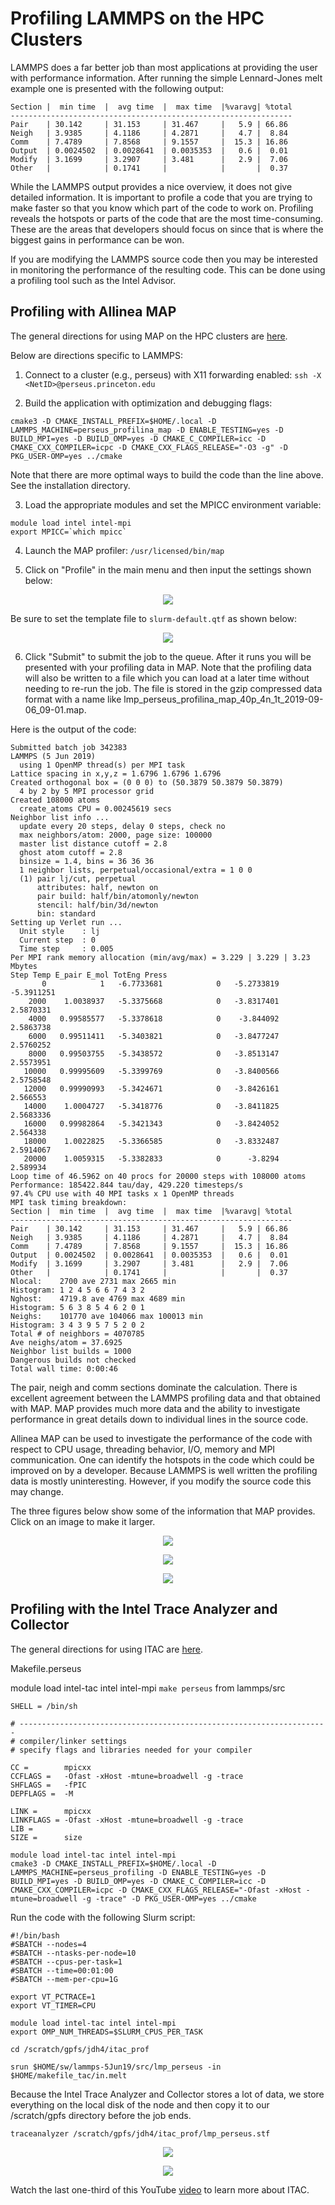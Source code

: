 # Profiling LAMMPS on the HPC Clusters

LAMMPS does a far better job than most applications at providing the user with performance information.
After running the simple Lennard-Jones melt example one is presented with the following
output:

```
Section |  min time  |  avg time  |  max time  |%varavg| %total
---------------------------------------------------------------
Pair    | 30.142     | 31.153     | 31.467     |   5.9 | 66.86
Neigh   | 3.9385     | 4.1186     | 4.2871     |   4.7 |  8.84
Comm    | 7.4789     | 7.8568     | 9.1557     |  15.3 | 16.86
Output  | 0.0024502  | 0.0028641  | 0.0035353  |   0.6 |  0.01
Modify  | 3.1699     | 3.2907     | 3.481      |   2.9 |  7.06
Other   |            | 0.1741     |            |       |  0.37
```

While the LAMMPS output provides a nice overview, it does not give detailed information.
It is important to profile a code that you are trying to make faster so that you know
which part of the code to work on.
Profiling reveals the hotspots or parts of the code that are the most time-consuming.
These are the areas that developers should focus on since that is where the biggest
gains in performance can be won.

If you are modifying the LAMMPS source code then you may be interested in monitoring the
performance of the resulting code. This can be done using a profiling tool such as the
Intel Advisor.

## Profiling with Allinea MAP

The general directions for using MAP on the HPC clusters are [here](https://researchcomputing.princeton.edu/faq/profiling-with-allinea-ma).

Below are directions specific to LAMMPS:

1. Connect to a cluster (e.g., perseus) with X11 forwarding enabled: `ssh -X <NetID>@perseus.princeton.edu`

2. Build the application with optimization and debugging flags:

```
cmake3 -D CMAKE_INSTALL_PREFIX=$HOME/.local -D LAMMPS_MACHINE=perseus_profilina_map -D ENABLE_TESTING=yes -D BUILD_MPI=yes -D BUILD_OMP=yes -D CMAKE_C_COMPILER=icc -D CMAKE_CXX_COMPILER=icpc -D CMAKE_CXX_FLAGS_RELEASE="-O3 -g" -D PKG_USER-OMP=yes ../cmake
```

Note that there are more optimal ways to build the code than the line above. See the installation directory.

3. Load the appropriate modules and set the MPICC environment variable:

```
module load intel intel-mpi
export MPICC=`which mpicc`
```

4. Launch the MAP profiler: `/usr/licensed/bin/map`

5. Click on "Profile" in the main menu and then input the settings shown below:

<p align="center">
<img src="run_settings.png">
</p>

Be sure to set the template file to `slurm-default.qtf` as shown below:

<p align="center">
<img src="submission_template_file.png">
</p>

6. Click "Submit" to submit the job to the queue. After it runs you will be presented with your profiling data in MAP. Note that the profiling data will also be written to a file which you can load at a later time without needing to re-run the job. The file is stored in the gzip compressed data format with a name like lmp_perseus_profilina_map_40p_4n_1t_2019-09-06_09-01.map.

Here is the output of the code:

```
Submitted batch job 342383
LAMMPS (5 Jun 2019)
  using 1 OpenMP thread(s) per MPI task
Lattice spacing in x,y,z = 1.6796 1.6796 1.6796
Created orthogonal box = (0 0 0) to (50.3879 50.3879 50.3879)
  4 by 2 by 5 MPI processor grid
Created 108000 atoms
  create_atoms CPU = 0.00245619 secs
Neighbor list info ...
  update every 20 steps, delay 0 steps, check no
  max neighbors/atom: 2000, page size: 100000
  master list distance cutoff = 2.8
  ghost atom cutoff = 2.8
  binsize = 1.4, bins = 36 36 36
  1 neighbor lists, perpetual/occasional/extra = 1 0 0
  (1) pair lj/cut, perpetual
      attributes: half, newton on
      pair build: half/bin/atomonly/newton
      stencil: half/bin/3d/newton
      bin: standard
Setting up Verlet run ...
  Unit style    : lj
  Current step  : 0
  Time step     : 0.005
Per MPI rank memory allocation (min/avg/max) = 3.229 | 3.229 | 3.23 Mbytes
Step Temp E_pair E_mol TotEng Press 
       0            1   -6.7733681            0   -5.2733819   -5.3911251 
    2000    1.0038937   -5.3375668            0   -3.8317401    2.5870331 
    4000   0.99585577   -5.3378618            0    -3.844092    2.5863738 
    6000   0.99511411   -5.3403821            0   -3.8477247    2.5760252 
    8000   0.99503755   -5.3438572            0   -3.8513147    2.5573951 
   10000   0.99995609   -5.3399769            0   -3.8400566    2.5758548 
   12000   0.99990993   -5.3424671            0   -3.8426161     2.566553 
   14000    1.0004727   -5.3418776            0   -3.8411825    2.5683336 
   16000   0.99982864   -5.3421343            0   -3.8424052     2.564338 
   18000    1.0022825   -5.3366585            0   -3.8332487    2.5914067 
   20000    1.0059315   -5.3382833            0      -3.8294     2.589934 
Loop time of 46.5962 on 40 procs for 20000 steps with 108000 atoms
Performance: 185422.844 tau/day, 429.220 timesteps/s
97.4% CPU use with 40 MPI tasks x 1 OpenMP threads
MPI task timing breakdown:
Section |  min time  |  avg time  |  max time  |%varavg| %total
---------------------------------------------------------------
Pair    | 30.142     | 31.153     | 31.467     |   5.9 | 66.86
Neigh   | 3.9385     | 4.1186     | 4.2871     |   4.7 |  8.84
Comm    | 7.4789     | 7.8568     | 9.1557     |  15.3 | 16.86
Output  | 0.0024502  | 0.0028641  | 0.0035353  |   0.6 |  0.01
Modify  | 3.1699     | 3.2907     | 3.481      |   2.9 |  7.06
Other   |            | 0.1741     |            |       |  0.37
Nlocal:    2700 ave 2731 max 2665 min
Histogram: 1 2 4 5 6 6 7 4 3 2
Nghost:    4719.8 ave 4769 max 4689 min
Histogram: 5 6 3 8 5 4 6 2 0 1
Neighs:    101770 ave 104066 max 100013 min
Histogram: 3 4 3 9 5 7 5 2 0 2
Total # of neighbors = 4070785
Ave neighs/atom = 37.6925
Neighbor list builds = 1000
Dangerous builds not checked
Total wall time: 0:00:46
```

The pair, neigh and comm sections dominate the calculation. There is excellent agreement between the LAMMPS profiling data and that obtained with MAP. MAP provides much more data and the ability to investigate performance in great details down to individual lines in the source code.

Allinea MAP can be used to investigate the performance of the code with respect to CPU usage, threading behavior, I/O, memory and MPI communication. One can identify the hotspots in the code which could be improved on by a developer. Because LAMMPS is well written the profiling data is mostly uninteresting. However, if you modify the source code this may change.

The three figures below show some of the information that MAP provides. Click on an image to make it larger.

<p align="center">
<img src="map_overview.png">
</p>

<p align="center">
<img src="mpi_calls.png">
</p>

<p align="center">
<img src="by_function.png">
</p>

## Profiling with the Intel Trace Analyzer and Collector

The general directions for using ITAC are [here](https://researchcomputing.princeton.edu/faq/using-intel-trace-analyze).

Makefile.perseus

module load intel-tac intel intel-mpi
`make perseus` from lammps/src

```
SHELL = /bin/sh

# ---------------------------------------------------------------------
# compiler/linker settings
# specify flags and libraries needed for your compiler

CC =		mpicxx
CCFLAGS =	-Ofast -xHost -mtune=broadwell -g -trace
SHFLAGS =	-fPIC
DEPFLAGS =	-M

LINK =		mpicxx
LINKFLAGS =	-Ofast -xHost -mtune=broadwell -g -trace
LIB = 
SIZE =		size
```


```
module load intel-tac intel intel-mpi
cmake3 -D CMAKE_INSTALL_PREFIX=$HOME/.local -D LAMMPS_MACHINE=perseus_profiling -D ENABLE_TESTING=yes -D BUILD_MPI=yes -D BUILD_OMP=yes -D CMAKE_C_COMPILER=icc -D CMAKE_CXX_COMPILER=icpc -D CMAKE_CXX_FLAGS_RELEASE="-Ofast -xHost -mtune=broadwell -g -trace" -D PKG_USER-OMP=yes ../cmake
```

Run the code with the following Slurm script:

```
#!/bin/bash
#SBATCH --nodes=4
#SBATCH --ntasks-per-node=10
#SBATCH --cpus-per-task=1
#SBATCH --time=00:01:00
#SBATCH --mem-per-cpu=1G

export VT_PCTRACE=1
export VT_TIMER=CPU

module load intel-tac intel intel-mpi
export OMP_NUM_THREADS=$SLURM_CPUS_PER_TASK

cd /scratch/gpfs/jdh4/itac_prof

srun $HOME/sw/lammps-5Jun19/src/lmp_perseus -in $HOME/makefile_tac/in.melt
```

Because the Intel Trace Analyzer and Collector stores a lot of data, we store everything
on the local disk of the node and then copy it to our /scratch/gpfs directory before
the job ends.

`traceanalyzer /scratch/gpfs/jdh4/itac_prof/lmp_perseus.stf`

<p align="center">
<img src="itac_summary.png">
</p>

<p align="center">
<img src="itac_volume.png">
</p>

Watch the last one-third of this YouTube [video](https://www.youtube.com/watch?v=lQcTxVygROw) to learn more about ITAC.
